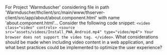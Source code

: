 For Project 'Warmduscher' considering file in path 'Warmduscher/thclient/src/main/www/thserver-client/src/app/about/about.component.html' with name 'about.component.html'... 
Consider the following code snippet: `<video class="video" controls> <source src="assets/videos/Install_PWA_Android.mp4" type="video/mp4"> Your browser does not support the video tag. </video>`. What considerations should be made when including video content in a web application, and what best practices could be implemented to optimize the user experience?